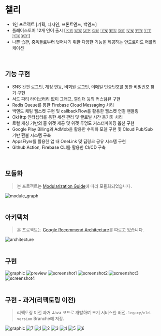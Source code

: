 # 챌리
* 1인 프로젝트 [기획, 디자인, 프론트엔드, 백엔드]
* 플레이스토어 12개 언어 출시 [[🇰🇷](https://play.google.com/store/apps/details?id=com.yjy.challengetogether&hl=ko) [🇺🇸](https://play.google.com/store/apps/details?id=com.yjy.challengetogether&hl=en) [🇯🇵](https://play.google.com/store/apps/details?id=com.yjy.challengetogether&hl=ja) [🇨🇳](https://play.google.com/store/apps/details?id=com.yjy.challengetogether&hl=zh) [🇮🇳](https://play.google.com/store/apps/details?id=com.yjy.challengetogether&hl=hi) [🇪🇸](https://play.google.com/store/apps/details?id=com.yjy.challengetogether&hl=es) [🇩🇪](https://play.google.com/store/apps/details?id=com.yjy.challengetogether&hl=de) [🇻🇳](https://play.google.com/store/apps/details?id=com.yjy.challengetogether&hl=vi) [🇫🇷](https://play.google.com/store/apps/details?id=com.yjy.challengetogether&hl=fr) [🇮🇹](https://play.google.com/store/apps/details?id=com.yjy.challengetogether&hl=it) [🇹🇭](https://play.google.com/store/apps/details?id=com.yjy.challengetogether&hl=th) [🇵🇹](https://play.google.com/store/apps/details?id=com.yjy.challengetogether&hl=pt)]
* 나쁜 습관, 중독들로부터 벗어나기 위한 다양한 기능을 제공하는 안드로이드 어플리케이션
<br>

## 기능 구현
* SNS 간편 로그인, 계정 연동, 비회원 로그인, 이메일 인증번호를 통한 비밀번호 찾기 구현
* 서드 파티 라이브러리 없이 그래프, 캘린더 등의 커스텀뷰 구현
* Redis Queue를 통한 Firebase Cloud Messaging 처리
* 백엔드 채팅 웹소켓 구현 및 callbackFlow를 활용한 웹소켓 연결 핸들링
* OkHttp 인터셉터를 통한 세션 관리 및 글로벌 시간 동기화 처리
* 로컬 캐싱 기반의 홈 위젯 제공 및 위젯 투명도 커스터마이징 옵션 구현
* Google Play Billing과 AdMob을 활용한 수익화 모델 구현 및 Cloud Pub/Sub 기반 환불 시스템 구축
* AppsFlyer를 활용한 앱 내 OneLink 및 딥링크 공유 시스템 구현
* Github Action, Firebase CLI를 활용한 CI/CD 구축
<br>

## 모듈화
> 본 프로젝트는 [Modularization Guide](https://developer.android.com/topic/modularization?hl=ko)에 따라 모듈화되었습니다.

![module_graph](https://github.com/user-attachments/assets/67449566-85ea-4b43-9ecf-6970709fcca0)
<br>
<br>

## 아키텍처
> 본 프로젝트는 [Google Recommend Architecture](https://developer.android.com/topic/architecture?hl=ko)를 따르고 있습니다.

![architecture](https://github.com/user-attachments/assets/27104295-2ebb-4bca-a3eb-e1b3423f0115)
<br>
<br>

## 구현
![graphic](https://github.com/user-attachments/assets/3e879126-6cdb-4d38-b168-0bedcb2672df)
![preview](https://github.com/user-attachments/assets/e50a21f2-a62f-4092-94b7-7956797c59a9)
![screenshot1](https://github.com/user-attachments/assets/3e17a494-488b-4635-b934-52697b50a4c2)
![screenshot2](https://github.com/user-attachments/assets/f55801e9-6a90-42ae-9f66-948440bf8cc8)
![screenshot3](https://github.com/user-attachments/assets/b8a569af-a6bd-44fe-9999-18f5807a2581)
![screenshot4](https://github.com/user-attachments/assets/fb6bc89e-1ef9-45dc-baae-a5e1de3fa926)
<br>
<br>

## 구현 - 과거(리팩토링 이전)
> 리팩토링 이전 과거 Java 코드로 개발하여 초기 서비스한 버전.
> `legacy/old-version` Branche에 저장.

![graphic](https://user-images.githubusercontent.com/69251013/234477690-a1666914-c619-486b-a5e3-db0b296285ee.png)
![7](https://user-images.githubusercontent.com/69251013/234552152-3f4f2cab-948e-4c62-9a35-8f933b529437.png)
![1](https://user-images.githubusercontent.com/69251013/234531462-08144a73-a0db-4672-9676-510c2c67dad6.png)
![2](https://user-images.githubusercontent.com/69251013/234531737-6c0f21eb-7567-48e4-89e1-bb541b3fccd4.png)
![3](https://user-images.githubusercontent.com/69251013/234531411-4d899913-367d-4168-a6f0-1bfb1c468aa0.png)
![4](https://user-images.githubusercontent.com/69251013/234546007-63e37ed7-8807-4c77-b509-3dd9c0004c5f.png)
![5](https://user-images.githubusercontent.com/69251013/234546016-201ae809-c40e-4d30-b564-3df16fcf9b0e.png)
![6](https://user-images.githubusercontent.com/69251013/234546023-3b3d6c90-42f1-4723-9932-b95af41f8373.png)
